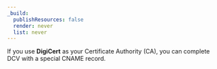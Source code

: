 ```yaml
---
_build:
  publishResources: false
  render: never
  list: never
---
```


If you use **DigiCert** as your Certificate Authority (CA), you can complete DCV with a special CNAME record.

